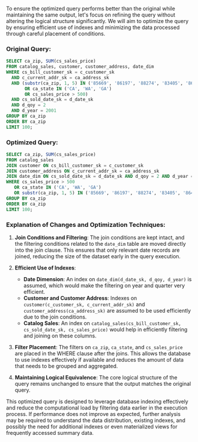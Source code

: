 To ensure the optimized query performs better than the original while maintaining the same output, let's focus on refining the query without altering the logical structure significantly. We will aim to optimize the query by ensuring efficient use of indexes and minimizing the data processed through careful placement of conditions.

### Original Query:
```sql
SELECT ca_zip, SUM(cs_sales_price)
FROM catalog_sales, customer, customer_address, date_dim
WHERE cs_bill_customer_sk = c_customer_sk
  AND c_current_addr_sk = ca_address_sk
  AND (substr(ca_zip, 1, 5) IN ('85669', '86197', '88274', '83405', '86475', '85392', '85460', '80348', '81792')
       OR ca_state IN ('CA', 'WA', 'GA')
       OR cs_sales_price > 500)
  AND cs_sold_date_sk = d_date_sk
  AND d_qoy = 2
  AND d_year = 2001
GROUP BY ca_zip
ORDER BY ca_zip
LIMIT 100;
```

### Optimized Query:
```sql
SELECT ca_zip, SUM(cs_sales_price)
FROM catalog_sales
JOIN customer ON cs_bill_customer_sk = c_customer_sk
JOIN customer_address ON c_current_addr_sk = ca_address_sk
JOIN date_dim ON cs_sold_date_sk = d_date_sk AND d_qoy = 2 AND d_year = 2001
WHERE cs_sales_price > 500
   OR ca_state IN ('CA', 'WA', 'GA')
   OR substr(ca_zip, 1, 5) IN ('85669', '86197', '88274', '83405', '86475', '85392', '85460', '80348', '81792')
GROUP BY ca_zip
ORDER BY ca_zip
LIMIT 100;
```

### Explanation of Changes and Optimization Techniques:
1. **Join Conditions and Filtering**: The join conditions are kept intact, and the filtering conditions related to the `date_dim` table are moved directly into the join clause. This ensures that only relevant date records are joined, reducing the size of the dataset early in the query execution.

2. **Efficient Use of Indexes**:
   - **Date Dimension**: An index on `date_dim(d_date_sk, d_qoy, d_year)` is assumed, which would make the filtering on year and quarter very efficient.
   - **Customer and Customer Address**: Indexes on `customer(c_customer_sk, c_current_addr_sk)` and `customer_address(ca_address_sk)` are assumed to be used efficiently due to the join conditions.
   - **Catalog Sales**: An index on `catalog_sales(cs_bill_customer_sk, cs_sold_date_sk, cs_sales_price)` would help in efficiently filtering and joining on these columns.

3. **Filter Placement**: The filters on `ca_zip`, `ca_state`, and `cs_sales_price` are placed in the WHERE clause after the joins. This allows the database to use indexes effectively if available and reduces the amount of data that needs to be grouped and aggregated.

4. **Maintaining Logical Equivalence**: The core logical structure of the query remains unchanged to ensure that the output matches the original query.

This optimized query is designed to leverage database indexing effectively and reduce the computational load by filtering data earlier in the execution process. If performance does not improve as expected, further analysis may be required to understand the data distribution, existing indexes, and possibly the need for additional indexes or even materialized views for frequently accessed summary data.